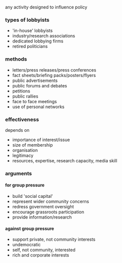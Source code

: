any activity designed to influence policy

### types of lobbyists

-   'in-house' lobbyists
-   industry/research associations
-   dedicated lobbying firms
-   retired politicians

### methods

-   letters/press releases/press conferences
-   fact sheets/briefing packs/posters/flyers
-   public advertisements
-   public forums and debates
-   petitions
-   public rallies
-   face to face meetings
-   use of personal networks

### effectiveness

depends on

-   importance of interest/issue
-   size of membership
-   organisation
-   legitimacy
-   resources, expertise, research capacity, media skill

### arguments

#### for group pressure

-   build 'social capital'
-   represent wider community concerns
-   redress government oversight
-   encourage grassroots participation
-   provide information/research

#### against group pressure

-   support private, not community interests
-   undemocratic
-   self, not community, interested
-   rich and corporate interests
